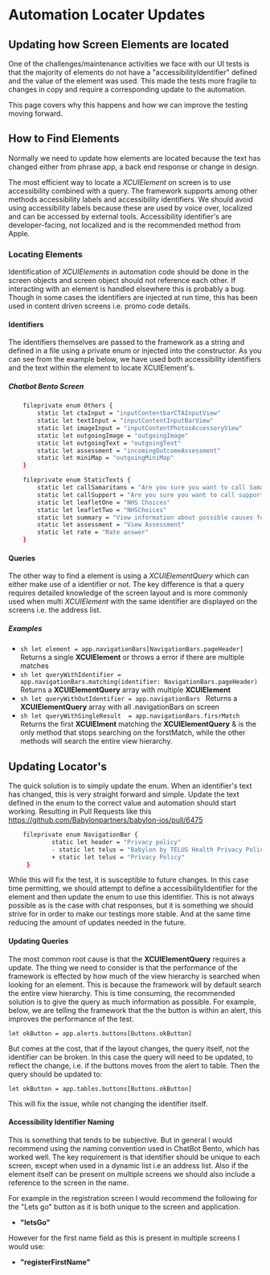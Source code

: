 # Automation Locater Updates
## Updating how Screen Elements are located

One of the challenges/maintenance activities we face with our UI tests is that the majority of elements do not have a "accessibilityIdentifier" defined and the value of the element was used. This made the tests more fragile to changes in copy and require a corresponding update to the automation. 

This page covers why this happens and how we can improve the testing moving forward.

## How to Find Elements
Normally we need to update how elements are located because the text has changed either from phrase app, a back end response or change in design.

The most efficient way to locate a *XCUIElement* on screen is to use accessibility combined with a query. The framework supports among other methods accessibility labels and accessibility identifiers. We should avoid using accessibility labels because these are used by voice over, localized and can be accessed by external tools. Accessibility identifier's are developer-facing, not localized and is the recommended method from Apple.

### Locating Elements
Identification of *XCUIElements* in automation code should be done in the screen objects and screen object should not reference each other. If interacting with an element is handled elsewhere this is probably a bug. Though in some cases the identifiers are injected at run time, this has been used in content driven screens i.e. promo code details.

#### Identifiers
The identifiers themselves are passed to the framework as a string and defined in a file using a private enum or injected into the constructor. As you can see from the example below, we have used both accessibility identifiers and the text within the element to locate XCUIElement's.

##### Chatbot Bento Screen
```sh
    fileprivate enum Others {
        static let ctaInput = "inputContentbarCTAInputView"
        static let textInput = "inputContentInputBarView"
        static let imageInput = "inputContentPhotosAccessoryView"
        static let outgoingImage = "outgoingImage"
        static let outgoingText = "outgoingText"
        static let assessment = "incomingOutcomeAssessment"
        static let miniMap = "outgoingMiniMap"
    }

    fileprivate enum StaticTexts {
        static let callSamaritans = "Are you sure you want to call Samaritans?"
        static let callSupport = "Are you sure you want to call support?"
        static let leafletOne = "NHS Choices"
        static let leafletTwo = "NHSChoices"
        static let summary = "View information about possible causes for your symptoms."
        static let assessment = "View Assessment"
        static let rate = "Rate answer"
    }
```

#### Queries
The other way to find a element is using a *XCUIElementQuery* which can either make use of a identifier or not. The key difference is that a query requires detailed knowledge of the screen layout and is more commonly used when multi *XCUIElement* with the same identifier are displayed on the screens i.e. the address list.

##### Examples
- ```sh let element = app.navigationBars[NavigationBars.pageHeader] ``` Returns a single **XCUIElement** or throws a error if there are multiple matches
- ```sh let queryWithIdentifier = app.navigationBars.matching(identifier: NavigationBars.pageHeader) ``` Returns a **XCUIElementQuery** array with multiple **XCUIElement**
- ```sh let queryWithOutIdentifier = app.navigationBars ``` Returns a **XCUIElementQuery** array with all .navigationBars on screen
- ```sh let queryWithSingleResult  = app.navigationBars.firsrMatch ``` Returns the first **XCUIElment** matching the **XCUIElementQuery**  & is the only method that stops searching on the forstMatch, while the other methods will search the entire view hierarchy.

## Updating Locator's

The quick solution is to simply update the enum. When an identifier's text has changed, this is very straight forward and simple. Update the text defined in the enum to the correct value and automation should start working. Resulting in Pull Requests like this https://github.com/Babylonpartners/babylon-ios/pull/6475

```sh
	fileprivate enum NavigationBar {
			static let header = "Privacy policy"
			- static let telus = "Babylon by TELUS Health Privacy Policy"
			+ static let telus = "Privacy Policy"
	 }
```

While this will fix the test, it is susceptible to future changes. In this case time permitting, we should attempt to define a accessibilityIdentifier for the element and then update the enum to use this identifier. This is not always possible as is the case with chat responses, but it is something we should strive for in order to make our testings more stable. And at the same time reducing the amount of updates needed in the future.

#### Updating Queries

The most common root cause is that the **XCUIElementQuery** requires a update. The thing we need to consider is that the performance of the framework is effected by how much of the view hierarchy is searched when looking for an element. This is because the framework will by default search the entire view hierarchy. This is time consuming, the recommended solution is to give the query as much information as possible. For example, below, we are telling the framework that the the button is within an alert, this improves the performance of the test.

    let okButton = app.alerts.buttons[Buttons.okButton]

But comes at the cost, that if the layout changes, the query itself, not the identifier can be broken. In this case the query will need to be updated, to reflect the change, i.e. if the buttons moves from the alert to table. Then the query should be updated to:

    let okButton = app.tables.buttons[Buttons.okButton]

This will fix the issue, while not changing the identifier itself.

#### Accessibility Identifier Naming

This is something that tends to be subjective. But in general I would recommend using the naming convention used in ChatBot Bento, which has worked well. The key requirement is that identifier should be unique to each screen, except when used in a dynamic list i.e an address list. Also if the element itself can be present on multiple screens we should also include a reference to the screen in the name.

For example in the registration screen I would recommend the following for the "Lets go" button as it is both unique to the screen and application.
- **"letsGo"**

However for the first name field as this is present in multiple screens I would use:
- **"registerFirstName"**